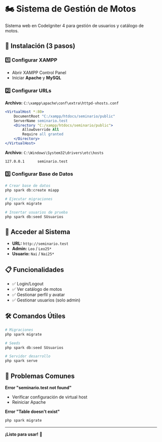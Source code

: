 # 🏍️ Sistema de Gestión de Motos

Sistema web en CodeIgniter 4 para gestión de usuarios y catálogo de motos.

## 🚀 Instalación (3 pasos)

### 1️⃣ **Configurar XAMPP**
- Abrir XAMPP Control Panel
- Iniciar **Apache** y **MySQL**

### 2️⃣ **Configurar URLs**
**Archivo:** `C:\xampp\apache\conf\extra\httpd-vhosts.conf`
```apache
<VirtualHost *:80>
	DocumentRoot "C:/xampp/htdocs/seminario/public"
	ServerName seminario.test
	<Directory "C:/xampp/htdocs/seminario/public">
		AllowOverride All
		Require all granted
	</Directory>
</VirtualHost>
```

**Archivo:** `C:\Windows\System32\drivers\etc\hosts`
```
127.0.0.1	   seminario.test
```

### 3️⃣ **Configurar Base de Datos**
```bash
# Crear base de datos
php spark db:create miapp

# Ejecutar migraciones
php spark migrate

# Insertar usuarios de prueba
php spark db:seed SUsuarios
```

## 🎯 Acceder al Sistema

- **URL:** `http://seminario.test`
- **Admin:** `Leo` / `Leo25*`
- **Usuario:** `Nai` / `Nai25*`

## 📋 Funcionalidades

- ✅ Login/Logout
- ✅ Ver catálogo de motos
- ✅ Gestionar perfil y avatar
- ✅ Gestionar usuarios (solo admin)

## 🛠️ Comandos Útiles

```bash
# Migraciones
php spark migrate

# Seeds
php spark db:seed SUsuarios

# Servidor desarrollo
php spark serve
```

## 🐛 Problemas Comunes

**Error "seminario.test not found"**
- Verificar configuración de virtual host
- Reiniciar Apache

**Error "Table doesn't exist"**
```bash
php spark migrate
```

---

**¡Listo para usar!** 🚀